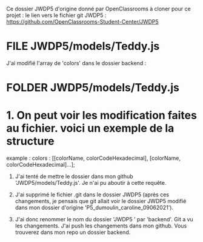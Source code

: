 Ce dossier JWDP5 d'origine donné par OpenClassrooms à cloner pour ce projet :
le lien vers le fichier git JWDP5 : https://github.com/OpenClassrooms-Student-Center/JWDP5

# FILE JWDP5/models/Teddy.js

J'ai modifié l'array de 'colors' dans le dossier backend :

# FOLDER JWDP5/models/Teddy.js

# 1. On peut voir les modification faites au fichier. voici un exemple de la structure

example :
colors : [[colorName, colorCodeHexadecimal], [colorName, colorCodeHexadecimal]...];

1.  J'ai tenté de mettre le dossier dans mon github 'JWDP5/models/Teddy.js'. Je n'ai pu aboutir à cette requête.

2.  J'ai supprimé le fichier .git dans le dossier JWDP5 (après ces changements, je pensais que git allait voir le dossier JWDP5 modifié dans mon dossier d'origine 'P5_dumoulin_caroline_09062021').

3.  J'ai donc renommer le nom du dossier 'JWDP5 ' par 'backend'. Git a vu les changements. J'ai push les changements dans mon github. Vous trouverez dans mon repo un dossier backend.
